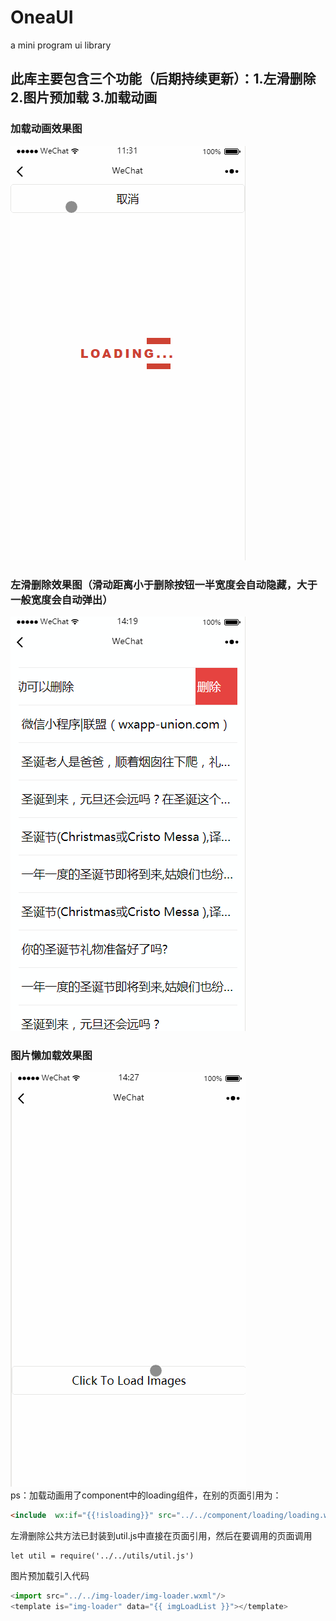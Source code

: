 # OneaUI
a mini program ui library
## 此库主要包含三个功能（后期持续更新）：1.左滑删除 2.图片预加载 3.加载动画
### 加载动画效果图
![image](https://github.com/jianghurong/OneaUI/blob/master/gif/loading.gif)
### 左滑删除效果图（滑动距离小于删除按钮一半宽度会自动隐藏，大于一般宽度会自动弹出）
![image](https://github.com/jianghurong/OneaUI/blob/master/gif/leftslip.gif)
### 图片懒加载效果图
![image](https://github.com/jianghurong/OneaUI/blob/master/gif/imageLazyload.gif)<br>
ps：加载动画用了component中的loading组件，在别的页面引用为：
``` html
<include  wx:if="{{!isloading}}" src="../../component/loading/loading.wxml" />
```
左滑删除公共方法已封装到util.js中直接在页面引用，然后在要调用的页面调用
``` javascrpit
let util = require('../../utils/util.js')
```
图片预加载引入代码
``` javascript
<import src="../../img-loader/img-loader.wxml"/>
<template is="img-loader" data="{{ imgLoadList }}"></template>
```


